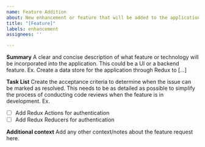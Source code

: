 ```yaml
---
name: Feature Addition
about: New enhancement or feature that will be added to the application
title: "[Feature]"
labels: enhancement
assignees: ''

---
```


**Summary**
A clear and concise description of what feature or technology will be incorporated into the application. This could be a UI or a backend feature. Ex. Create a data store for the application through Redux to [...]

**Task List**
Create the acceptance criteria to determine when the issue can be marked as resolved. This needs to be as detailed as possible to simplify the process of conducting code reviews when the feature is in development. Ex.
 - [ ] Add Redux Actions for authentication
 - [ ] Add Redux Reducers for authentication

**Additional context**
Add any other context/notes about the feature request here.
